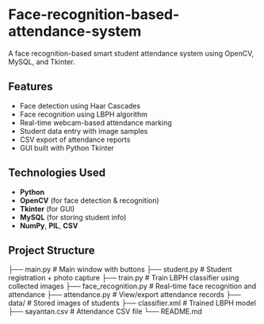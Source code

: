 # Face-recognition-based-attendance-system
A face recognition-based smart student attendance system using OpenCV, MySQL, and Tkinter.

## Features
- Face detection using Haar Cascades
- Face recognition using LBPH algorithm
- Real-time webcam-based attendance marking
- Student data entry with image samples
- CSV export of attendance reports
- GUI built with Python Tkinter

## Technologies Used

- **Python**
- **OpenCV** (for face detection & recognition)
- **Tkinter** (for GUI)
- **MySQL** (for storing student info)
- **NumPy**, **PIL**, **CSV**

## Project Structure
├── main.py               # Main window with buttons
├── student.py            # Student registration + photo capture
├── train.py              # Train LBPH classifier using collected images
├── face_recognition.py   # Real-time face recognition and attendance
├── attendance.py         # View/export attendance records
├── data/                 # Stored images of students
├── classifier.xml        # Trained LBPH model
├── sayantan.csv          # Attendance CSV file
└── README.md

